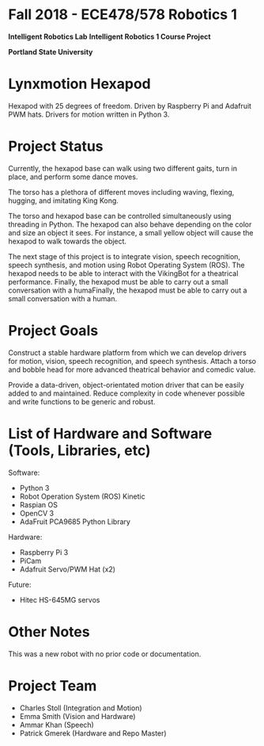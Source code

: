 # Fall 2018 - ECE478/578 Robotics 1
**Intelligent Robotics Lab**
 **Intelligent Robotics 1 Course Project**

**Portland State University**

# Lynxmotion Hexapod
Hexapod with 25 degrees of freedom. Driven by Raspberry Pi and Adafruit PWM hats. Drivers for motion written in Python 3.
# Project Status
Currently, the hexapod base can walk using two different gaits, turn in place, and perform some dance moves.

The torso has a plethora of different moves including waving, flexing, hugging, and imitating King Kong.

The torso and hexapod base can be controlled simultaneously using threading in Python. 
The hexapod can also behave depending on the color and size an object it sees. For instance, a small yellow object will cause the hexapod to walk towards the object.

The next stage of this project is to integrate vision, speech recognition, speech synthesis, and motion using Robot Operating System (ROS).
The hexapod needs to be able to interact with the VikingBot for a theatrical performance. Finally, the hexapod must be able to carry out a small conversation with a humaFinally, the hexapod must be able to carry out a small conversation with a human.
# Project Goals
Construct a stable hardware platform from which we can develop drivers for motion, vision, speech recognition, and speech synthesis.
Attach a torso and bobble head for more advanced theatrical behavior and comedic value.

Provide a data-driven, object-orientated motion driver that can be easily added to and maintained. Reduce complexity in code whenever possible and write functions to be generic and robust.

# List of Hardware and Software (Tools, Libraries, etc)
Software:
* Python 3
* Robot Operation System (ROS) Kinetic
* Raspian OS
* OpenCV 3
* AdaFruit PCA9685 Python Library

Hardware:
* Raspberry Pi 3
* PiCam
* Adafruit Servo/PWM Hat (x2)

Future:
* Hitec HS-645MG servos
# Other Notes
This was a new robot with no prior code or documentation.
# Project Team
* Charles Stoll (Integration and Motion)
* Emma Smith (Vision and Hardware)
* Ammar Khan (Speech)
* Patrick Gmerek (Hardware and Repo Master)
